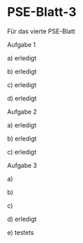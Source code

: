 # PSE-Blatt-3
Für das vierte PSE-Blatt

Aufgabe 1

a) erledigt 

b) erledigt 

c) erledigt

d) erledigt

Aufgabe 2 

a) erledigt

b) erledigt

c) erledigt

Aufgabe 3 

a) 

b) 

c) 

d) erledigt

e) 
testets
